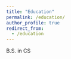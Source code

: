 ```yaml
---
title: "Education"
permalink: /education/
author_profile: true
redirect_from:
  - /education
---
```


B.S. in CS
